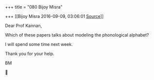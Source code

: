 +++
title = "080 Bijoy Misra"

+++
[[Bijoy Misra	2016-09-09, 03:06:01 [Source](https://groups.google.com/g/bvparishat/c/NPcHTRNM0Hk)]]



Dear Prof Kannan,

Which of these papers talks about modeling the phonological alphabet?

I will spend some time next week.

Thank you for your help.

BM  

  



